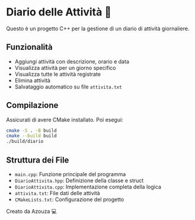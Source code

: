 # Diario delle Attività 📓

Questo è un progetto C++ per la gestione di un diario di attività giornaliere.

## Funzionalità
- Aggiungi attività con descrizione, orario e data
- Visualizza attività per un giorno specifico
- Visualizza tutte le attività registrate
- Elimina attività
- Salvataggio automatico su file `attivita.txt`

## Compilazione

Assicurati di avere CMake installato. Poi esegui:

```bash
cmake -S . -B build
cmake --build build
./build/diario
```

## Struttura dei File

- `main.cpp`: Funzione principale del programma
- `DiarioAttivita.hpp`: Definizione della classe e struct
- `DiarioAttivita.cpp`: Implementazione completa della logica
- `attivita.txt`: File dati delle attività
- `CMakeLists.txt`: Configurazione del progetto

Creato da Azouza 💻
